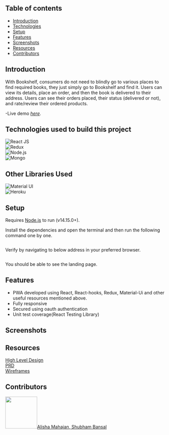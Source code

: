## Table of contents

- [Introduction](#introduction)
- [Technologies](#technologies-used-to-build-this-project)
- [Setup](#setup)
- [Features](#features)
- [Screenshots](#screenshots)
- [Resources](#resources)
- [Contributors](#contributors)

## Introduction

With Bookshelf, consumers do not need to blindly go to various places to find required books, they just simply go to Bookshelf and find it. Users can view its details, place an order, and then the book is delivered to their address. Users can see their orders placed, their status (delivered or not), and rate/review their ordered products.

-Live demo [_here_]().

## Technologies used to build this project

![React JS](https://img.shields.io/badge/React-20232A?style=for-the-badge&logo=react&logoColor=61DAFB)\
![Redux](https://img.shields.io/badge/Redux-593D88?style=for-the-badge&logo=redux&logoColor=white)\
![Node.js](https://img.shields.io/badge/Nodejs-green?style=for-the-badge&logo=nodedotjs&logoColor=white)\
![Mongo](https://img.shields.io/badge/MongoDB-4EA94B?style=for-the-badge&logo=mongodb&logoColor=white)

## Other Libraries Used

![Material UI](https://img.shields.io/badge/Material--UI-0081CB?style=for-the-badge&logo=material-ui&logoColor=white)\
![Heroku](https://img.shields.io/badge/Heroku-blueviolet?style=for-the-badge&logo=heroku&logoColor=white)

## Setup

Requires [Node.js](https://nodejs.org/) to run (v14.15.0+).

Install the dependencies and open the terminal and then run the following command one by one.

```sh

```

Verify by navigating to below address in your preferred browser.

```sh

```

You should be able to see the landing page.

## Features

- PWA developed using React, React-hooks, Redux, Material-Ui and other useful resources mentioned above.
- Fully responsive
- Secured using oauth authentication
- Unit test coverage(React Testing Library)

## Screenshots



## Resources

<a href="">High Level Design</a>\
<a href=""> PRD </a>\
<a href=""> Wireframes</a>

## Contributors

<a href="https://github.com/iamkishorp"><img src="" width="100px;" alt=""/>Alisha Mahajan, Shubham Bansal</a>
